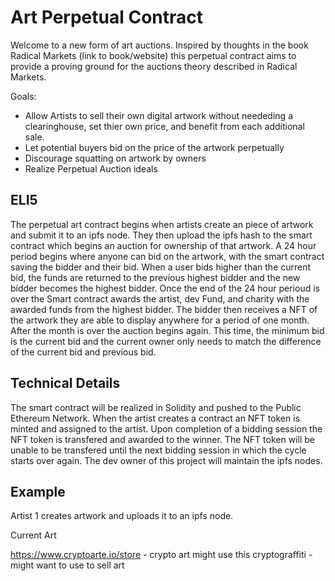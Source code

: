 # Art Perpetual Contract

Welcome to a new form of art auctions. Inspired by thoughts in the book Radical Markets (link to book/website) this perpetual contract aims to provide a proving ground for the auctions theory described in Radical Markets. 

Goals:
* Allow Artists to sell their own digital artwork without neededing a clearinghouse, set thier own price, and benefit from each additional sale.
* Let potential buyers bid on the price of the artwork perpetually
* Discourage squatting on artwork by owners
* Realize Perpetual Auction ideals

## ELI5

The perpetual art contract begins when artists create an piece of artwork and submit it to an ipfs node. They then upload the ipfs hash to the smart contract which begins an auction for ownership of that artwork. A 24 hour period begins where anyone can bid on the artwork, with the smart contract saving the bidder and their bid. When a user bids higher than the current bid, the funds are returned to the previous highest bidder and the new bidder becomes the highest bidder. Once the end of the 24 hour perioud is over the Smart contract awards the artist, dev Fund, and charity with the awarded funds from the highest bidder. The bidder then receives a NFT of the artwork they are able to display anywhere for a period of one month. After the month is over the auction begins again. This time, the minimum bid is the current bid and the current owner only needs to match the difference of the current bid and previous bid.

## Technical Details

The smart contract will be realized in Solidity and pushed to the Public Ethereum Network. When the artist creates a contract an NFT token is minted and assigned to the artist. Upon completion of a bidding session the NFT token is transfered and awarded to the winner. The NFT token will be unable to be transfered until the next bidding session in which the cycle starts over again. The dev owner of this project will maintain the ipfs nodes.


## Example
Artist 1 creates artwork and uploads it to an ipfs node.




Current Art

https://www.cryptoarte.io/store - crypto art might use this
cryptograffiti - might want to use to sell art